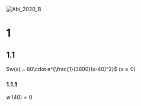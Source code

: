 ![Abi_2020_B](Mathe/2/2.5/Übungmaterial/ABs/Abi_2020_B.png)

# 1
## 1.1
$w(x) = 60\cdot e^{\frac{1}{3600}(x-40)^2}$ $(x\geq0)$

### 1.1.1
$w'(40) = 0$
